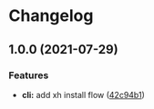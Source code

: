 # Changelog

## 1.0.0 (2021-07-29)


### Features

* **cli:** add xh install flow ([42c94b1](https://www.github.com/NeoHsu/asdf-xh/commit/42c94b1225341c5921d15e4e6a3d0b50dc5a1fbc))
